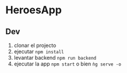 # HeroesApp

## Dev

1. clonar el projecto
2. ejecutar ```npm install```
3. levantar backend ```npm run backend```
4. ejecutar la app ```npm start``` o bien ```ǹg serve -o```
